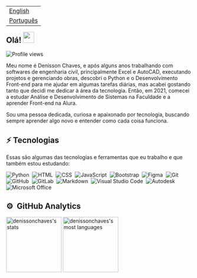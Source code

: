<table align="right">
 <tr><td><a href="README.md">English</a></td></tr>
 <tr><td><a href="README_pt.md">Português</a></td></tr>
</table>
<h2 align="left">Olá! <img src="https://raw.githubusercontent.com/kaueMarques/kaueMarques/master/hi.gif" height="30px"></h2>
<p align="left"> <img src="https://komarev.com/ghpvc/?username=denissonchaves&color=blue" alt="Profile views"> </p>

Meu nome é Denisson Chaves, e após alguns anos trabalhando com softwares de engenharia civil, principalmente Excel e AutoCAD, executando projetos e gerenciando obras, descobri o Python e o Desenvolvimento Front-end para me ajudar em algumas tarefas diárias, mas acabei gostando tanto que decidi me dedicar à área da tecnologia. Então, em 2021, comecei a estudar Análise e Desenvolvimento de Sistemas na Faculdade e a aprender Front-end na Alura.

Sou uma pessoa dedicada, curiosa e apaixonado por tecnologia, buscando sempre aprender algo novo e entender como cada coisa funciona.

## ⚡ Tecnologias

Essas são algumas das tecnologias e ferramentas que eu trabalho e que também estou estudando:

![Python](https://img.shields.io/badge/-Python-05122A?style=flat&logo=python&logoColor=ffdd54)&nbsp;
![HTML](https://img.shields.io/badge/-HTML-05122A?style=flat&logo=HTML5)&nbsp;
![CSS](https://img.shields.io/badge/-CSS-05122A?style=flat&logo=CSS3&logoColor=1572B6)&nbsp;
![JavaScript](https://img.shields.io/badge/-JavaScript-05122A?style=flat&logo=javascript)&nbsp;
![Bootstrap](https://img.shields.io/badge/-Bootstrap-05122A?style=flat&logo=Bootstrap)&nbsp;
![Figma](https://img.shields.io/badge/-Figma-05122A?style=flat&logo=figma)&nbsp;
![Git](https://img.shields.io/badge/-Git-05122A?style=flat&logo=git)&nbsp;
![GitHub](https://img.shields.io/badge/-GitHub-05122A?style=flat&logo=github)&nbsp;
![GitLab](https://img.shields.io/badge/-GitLab-05122A?style=flat&logo=gitlab)&nbsp;
![Markdown](https://img.shields.io/badge/-Markdown-05122A?style=flat&logo=markdown)&nbsp;
![Visual Studio Code](https://img.shields.io/badge/-Visual%20Studio%20Code-05122A?style=flat&logo=visual-studio-code&logoColor=007ACC)&nbsp;
![Autodesk](https://img.shields.io/badge/-Autodesk-05122A?style=flat&logo=autodesk)&nbsp;
![Microsoft Office](https://img.shields.io/badge/-Microsoft%20Office-05122A?style=flat&logo=microsoft-office&logoColor=orange)&nbsp;

## ⚙️ &nbsp;GitHub Analytics

<p align="left">
<img height="150em" src="https://github-readme-stats.vercel.app/api?username=denissonchaves&show_icons=true&theme=github_dark&include_all_commits" alt="denissonchaves's stats"/>
<img height="150em" src="https://github-readme-stats.vercel.app/api/top-langs/?username=denissonchaves&layout=compact&theme=github_dark&include_all_commits" alt="denissonchaves's most languages"/>
</p>
